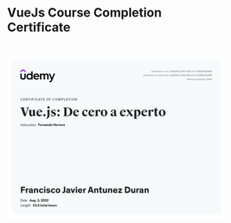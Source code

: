 # VueJs Course Completion Certificate

<br/>

<p align="center">
  <img src="https://github.com/anbreaker/cursoVueJsFH/blob/view/UC-c9a633da-06f8-4af9-be17-468561463688.jpg?raw=true">
</p>

<br>